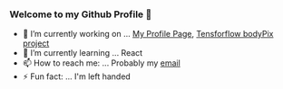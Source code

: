 ### Welcome to my Github Profile 👋

- 🔭 I’m currently working on ... [My Profile Page](https://github.com/jbukuts/jbukuts.github.io), [Tensforflow bodyPix project](https://github.com/jbukuts/coolCamera)
- 🌱 I’m currently learning ... React
- 📫 How to reach me: ... Probably my [email](mailto:jbukuts@gmail.com)
- ⚡ Fun fact: ... I'm left handed

